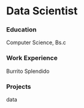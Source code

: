 # Data Scientist

### Education
Computer Science, Bs.c

### Work Experience
Burrito Splendido

### Projects
data
